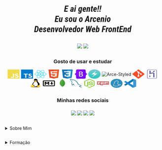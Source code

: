 <div align="center">
  
<h1 style="font-family: Roboto Condensed " ><em>E ai gente!!<br>Eu sou o Arcenio<br>Desenvolvedor Web FrontEnd</em></h1>
  
</div>

##

<div align="center">
  <img height="180em" src="https://github-readme-stats.vercel.app/api?username=arceniosouza&show_icons=true&theme=dark&include_all_commits=true&count_private=true"/>
  <img height="180em" src="https://github-readme-stats.vercel.app/api/top-langs/?username=arceniosouza&layout=compact&langs_count=7&theme=dark"/>
</div>

##

<div style="display: inline_block" align="center">
  <h3>Gosto de usar e estudar</h3>
  <img align="center" alt="Arce-Js" height="30" width="40" src="https://raw.githubusercontent.com/devicons/devicon/master/icons/javascript/javascript-plain.svg">
  <img align="center" alt="Arce-Typescript" height="30" width="40" src="https://raw.githubusercontent.com/devicons/devicon/2ae2a900d2f041da66e950e4d48052658d850630/icons/typescript/typescript-original.svg">
  <img align="center" alt="Arce-React" height="30" width="40" src="https://raw.githubusercontent.com/devicons/devicon/master/icons/react/react-original.svg">
  <img align="center" alt="Arce-HTML" height="30" width="40" src="https://raw.githubusercontent.com/devicons/devicon/master/icons/html5/html5-original.svg">
  <img align="center" alt="Arce-CSS" height="30" width="40" src="https://raw.githubusercontent.com/devicons/devicon/master/icons/css3/css3-original.svg">
  <img align="center" alt="Arce-Bootstrap" height="30" width="40" src="https://raw.githubusercontent.com/devicons/devicon/2ae2a900d2f041da66e950e4d48052658d850630/icons/bootstrap/bootstrap-original.svg">
  <img align="center" alt="Arce-Chakra" height="30" width="40" src="https://raw.githubusercontent.com/chakra-ui/chakra-ui/445fc8b15bd1155a53ac95c5c1ba74d671062355/logo/logomark-colored.svg">
  <img align="center" alt="Arce-Styled" height="32" width="40" src="https://raw.githubusercontent.com/styled-components/brand/bde053200192814dcd55923b6e41884d18e51665/styled-components.svg">
  <img align="center" alt="Arce-Git" height="30" width="40" src="https://raw.githubusercontent.com/devicons/devicon/2ae2a900d2f041da66e950e4d48052658d850630/icons/git/git-original.svg">
  <img align="center" alt="Arce-Heroku" height="30" width="40" src="https://raw.githubusercontent.com/devicons/devicon/2ae2a900d2f041da66e950e4d48052658d850630/icons/heroku/heroku-original.svg">
  <img align="center" alt="Arce-Linux" height="30" width="40" src="https://raw.githubusercontent.com/devicons/devicon/2ae2a900d2f041da66e950e4d48052658d850630/icons/linux/linux-original.svg">
  <img align="center" alt="Arce-Markdown" height="30" width="40" src="https://raw.githubusercontent.com/devicons/devicon/2ae2a900d2f041da66e950e4d48052658d850630/icons/markdown/markdown-original.svg">
  <img align="center" alt="Arce-MongoDB" height="30" width="40" src="https://raw.githubusercontent.com/devicons/devicon/2ae2a900d2f041da66e950e4d48052658d850630/icons/mongodb/mongodb-original.svg">
  <img align="center" alt="Arce-Mysql" height="30" width="40" src="https://raw.githubusercontent.com/devicons/devicon/2ae2a900d2f041da66e950e4d48052658d850630/icons/mysql/mysql-original.svg">
  <img align="center" alt="Arce-Node" height="30" width="40" src="https://raw.githubusercontent.com/devicons/devicon/2ae2a900d2f041da66e950e4d48052658d850630/icons/nodejs/nodejs-original.svg">
  <img align="center" alt="Arce-Npm" height="30" width="40" src="https://raw.githubusercontent.com/devicons/devicon/2ae2a900d2f041da66e950e4d48052658d850630/icons/npm/npm-original-wordmark.svg">
  <img align="center" alt="Arce-Yarn" height="30" width="40" src="https://raw.githubusercontent.com/devicons/devicon/2ae2a900d2f041da66e950e4d48052658d850630/icons/yarn/yarn-original.svg">
  <img align="center" alt="Arce-Vscode" height="30" width="40" src="https://raw.githubusercontent.com/devicons/devicon/2ae2a900d2f041da66e950e4d48052658d850630/icons/vscode/vscode-original.svg">
</div>

##

<div style="display: inline_block" align="center">
  <h3>Minhas redes sociais<h3>
  <a href="https://instagram.com/arcenio_neto" target="_blank"><img src="https://img.shields.io/badge/-Instagram-%23E4405F?style=for-the-badge&logo=instagram&logoColor=white" target="_blank"></a>    
  <a href="https://www.facebook.com/arcenio.neto.3/" target="_blank"><img src="https://img.shields.io/badge/-Facebook-%230077B5?style=for-the-badge&logo=facebook&logoColor=white" target="_blank"></a>    
  <a href="https://discord.gg/ArcenioSouza#8738" target="_blank"><img src="https://img.shields.io/badge/Discord-7289DA?style=for-the-badge&logo=discord&logoColor=white" target="_blank"></a>  
  <a href="https://www.linkedin.com/in/arceniofso/" target="_blank"><img src="https://img.shields.io/badge/-LinkedIn-%230077B5?style=for-the-badge&logo=linkedin&logoColor=white" target="_blank"></a>
</div>

##
 
 <details>
   <summary>Sobre Mim</summary>
   <div>
     
     <p>Sou nascido em São Paulo, filho de nordestinos e sou apaixonado por tudo referente a tecnologia.</p>
     <p>Sou fã do mundo geek, jogador de tênis de mesa e também adoro um vídeo game. Sou muito dedicado a família e procuro estar presente em tudo que eles               promovem, pois sei que bem maior que a família não existe.</p>
     <p>Estou me dedicando muito para me tornar um desenvolvedor frontend e meu grande objetivo profissional para os próximos anos é ser bem sucedido nessa               carreira assim como eu sou como educador.</p>   
     
   </div>
</details>

##

<details>
  <summary>Formação</summary>
  
  <div>
    
  **Licenciatura e Bacharelado em Educação Física**<br>
   *Universidade Cruzeiro do Sul*<br>
    Esse curso desenvolveu soft skills que considero importante, como organização e estratégias para conduzir equipes; Importância do treinamento de repetição        para aquisição de habilidades cognitivas; Dinamismo, pró-atividade e cooperativismo.
    
  </div>
  
  <div>
    
  **Auxiliar técnico de programação**<br>
   *ETEC Itaquera*<br>
    Esse curso me ajudou a conhecer um pouco de cada linguagem de programação e foi a base para compreender como funciona a lógica de programação que ainda hoje      me ajuda a compreender o funcionamento de qualquer linguagem.
    
  </div>
  
  <div>
    
  **Técnico em Desenvolvimento de Sistemas**<br>
   *Etec Martin Luther King*<br>
    Esse curso desenvolveu habilidades para criar sistemas em Java usando o Eclipse e o Android Studio, criar web sites usando as linguagens HTML, CSS, JavaScript    e o framework da W3-Scholl, criar banco de dados usando o SQL Server e o MySQL, além de desenvolver soft skills importante para um programador como trabalho em    equipe, persistência e dedicação aos estudos, dentre outras competências.
    
  </div>
  
  <div>
  
   **Análise e Desenvolvimento de Sistemas**<br>
    *Universidade Cruzeiro do Sul*<br>
     Meu objetivo com esse curso é explorar o universo que o mundo da programação pode oferecer, minha expectativa é chegar ao final do curso conhecendo              linguagens, conceitos e funcionalidades com mais profundidade.
  
  </div>
  
   **Hiring Coders**<br>
    *Gama Academy - Vtex*<br>
    Estou vivenciando uma formação completa segundo a cultura da empresa VTEX, desde soft skills importantes para ser bem sucedido na profissão e contribuir em      equipes de trabalho até conhecimento técnico completo que a profissão exige, com experiências reais, consultoria e mentoria com profissionais da VTEX e            empresas parceiras.
  
  <div> 
   
</details>


